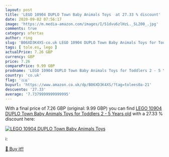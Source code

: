 ```yaml
---
layout: post
title: 'LEGO 10904 DUPLO Town Baby Animals Toys  at 27.33 % discount'
date: 2020-09-02 07:56:17
image: 'https://m.media-amazon.com/images/I/51dvu6zlHzL._SL200_.jpg'
comments: true
category: ofertas
author: ring
slug: 'B06XD3K4XS-co.uk LEGO 10904 DUPLO Town Baby Animals Toys for Toddlers 2...'
tags: [ tole.es, lego ]
actualPrice: 7.26 GBP
currency: GBP
price: 7.26
comparePrice: 9.99 GBP
prodname: 'LEGO 10904 DUPLO Town Baby Animals Toys for Toddlers 2 - 5 Years old'
country: 'co.uk'
flag: '🇬🇧'
buyurl: 'https://www.amazon.co.uk/dp/B06XD3K4XS/?tag=tolees0a-21'
descuento: '27.33'
average: '7.7379999999999995'
---
```


With a final price of 7.26 GBP (original: 9.99 GBP) you can find [LEGO 10904 DUPLO Town Baby Animals Toys for Toddlers 2 - 5 Years old](https://www.amazon.co.uk/dp/B06XD3K4XS/?tag=tolees0a-21) with a  27.33 % discount here:

[![LEGO 10904 DUPLO Town Baby Animals Toys ](https://m.media-amazon.com/images/I/51dvu6zlHzL._SL200_.jpg)](https://www.amazon.co.uk/dp/B06XD3K4XS/?tag=tolees0a-21)

ℹ️:


[🛒 Buy it!!](https://www.amazon.co.uk/dp/B06XD3K4XS/?tag=tolees0a-21)
